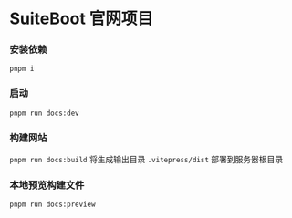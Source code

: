 # SuiteBoot 官网项目

### 安装依赖
`pnpm i`

### 启动
`pnpm run docs:dev`  

### 构建网站
`pnpm run docs:build`  将生成输出目录 `.vitepress/dist` 部署到服务器根目录

### 本地预览构建文件
`pnpm run docs:preview` 

